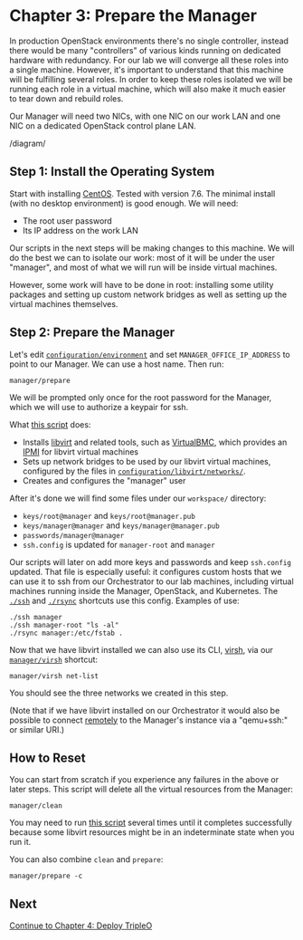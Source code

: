 Chapter 3: Prepare the Manager
==============================

In production OpenStack environments there's no single controller, instead there would be many
"controllers" of various kinds running on dedicated hardware with redundancy. For our lab we will
converge all these roles into a single machine. However, it's important to understand that this
machine will be fulfilling several roles. In order to keep these roles isolated we will be running
each role in a virtual machine, which will also make it much easier to tear down and rebuild roles. 

Our Manager will need two NICs, with one NIC on our work LAN and one NIC on a dedicated OpenStack
control plane LAN.

/diagram/


Step 1: Install the Operating System
------------------------------------

Start with installing [CentOS](https://www.centos.org/). Tested with version 7.6. The minimal
install (with no desktop environment) is good enough. We will need:

* The root user password
* Its IP address on the work LAN 

Our scripts in the next steps will be making changes to this machine. We will do the best we can to
isolate our work: most of it will be under the user "manager", and most of what we will run will be
inside virtual machines.

However, some work will have to be done in root: installing some utility packages and setting up
custom network bridges as well as setting up the virtual machines themselves.


Step 2: Prepare the Manager
---------------------------

Let's edit [`configuration/environment`](../configuration/environment) and set
`MANAGER_OFFICE_IP_ADDRESS` to point to our Manager. We can use a host name. Then run:

    manager/prepare

We will be prompted only once for the root password for the Manager, which we will use to authorize
a keypair for ssh.

What [this script](../manager/prepare) does:

* Installs [libvirt](https://libvirt.org/) and related tools, such as
  [VirtualBMC](https://docs.openstack.org/virtualbmc/latest/), which provides an
  [IPMI](https://en.wikipedia.org/wiki/Intelligent_Platform_Management_Interface) for libvirt
  virtual machines
* Sets up network bridges to be used by our libvirt virtual machines, configured by the files in
  [`configuration/libvirt/networks/`](../configuration/libvirt/networks/).
* Creates and configures the "manager" user

After it's done we will find some files under our `workspace/` directory:

* `keys/root@manager` and `keys/root@manager.pub`
* `keys/manager@manager` and `keys/manager@manager.pub`
* `passwords/manager@manager`
* `ssh.config` is updated for `manager-root` and `manager`

Our scripts will later on add more keys and passwords and keep `ssh.config` updated. That file is
especially useful: it configures custom hosts that we can use it to ssh from our Orchestrator to our
lab machines, including virtual machines running inside the Manager, OpenStack, and Kubernetes. The
[`./ssh`](../ssh) and [`./rsync`](../rsync) shortcuts use this config. Examples of use:

    ./ssh manager
    ./ssh manager-root "ls -al"
    ./rsync manager:/etc/fstab .

Now that we have libvirt installed we can also use its CLI,
[virsh](https://libvirt.org/virshcmdref.html), via our [`manager/virsh`](../manager/virsh) shortcut: 

    manager/virsh net-list

You should see the three networks we created in this step. 

(Note that if we have libvirt installed on our Orchestrator it would also be possible to connect
[remotely](https://libvirt.org/remote.html) to the Manager's instance via a "qemu+ssh:" or
similar URI.)


How to Reset
------------

You can start from scratch if you experience any failures in the above or later steps. This script
will delete all the virtual resources from the Manager:

    manager/clean

You may need to run [this script](../manager/clean) several times until it completes successfully
because some libvirt resources might be in an indeterminate state when you run it.

You can also combine `clean` and `prepare`:

    manager/prepare -c


Next
----

[Continue to Chapter 4: Deploy TripleO](../undercloud/README.md)
